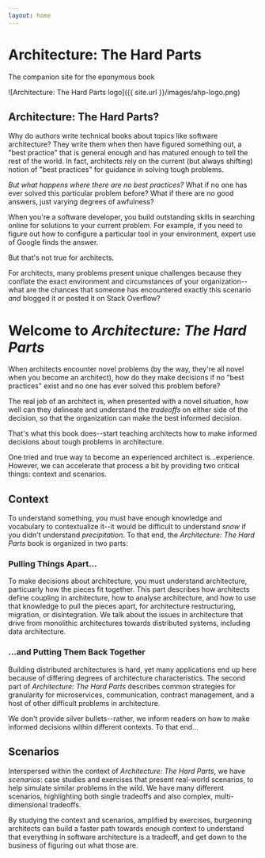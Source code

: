 ```yaml
---
layout: home
---
```


# Architecture: The Hard Parts
The companion site for the eponymous book

![Architecture: The Hard Parts logo]({{ site.url }}/images/ahp-logo.png)


## Architecture: The Hard Parts?

Why do authors write technical books about topics like software architecture? They write them when then have figured something out, a "best practice" that is general enough and has matured enough to tell the rest of the world. In fact, architects rely on the current (but always shifting) notion of "best practices" for guidance in solving tough problems.

_But what happens where there are no best practices?_ What if no one has ever solved this particular problem before? What if there are no good answers, just varying degrees of awfulness?


When you're a software developer, you build outstanding skills in searching online for solutions to your current problem. For example, if you need to figure out how to configure a particular tool in your environment, expert use of Google finds the answer. 

But that's not true for architects.

For architects, many problems present unique challenges because they conflate the exact environment and circumstances of your organization--what are the chances that someone has encountered exactly this scenario _and_ blogged it or posted it on Stack Overflow?

# Welcome to _Architecture: The Hard Parts_

When architects encounter novel problems (by the way, they're all novel when you become an architect), how do they make decisions if no "best practices" exist and no one has ever solved this problem before?

The real job of an architect is, when presented with a novel situation, how well can they delineate and understand the _tradeoffs_ on either side of the decision, so that the organization can make the best informed decision. 

That's what this book does--start teaching architects how to make informed decisions about tough problems in architecture.

One tried and true way to become an experienced architect is...experience. However, we can accelerate that process a bit by providing two critical things: context and scenarios.

## Context
To understand something, you must have enough knowledge and vocabulary to contextualize it--it would be difficult to understand _snow_ if you didn't understand _precipitation_. To that end, the _Architecture: The Hard Parts_ book is organized in two parts: 

### Pulling Things Apart…
To make decisions about architecture, you must understand architecture, particuarly how the pieces fit together. This part describes how architects define coupling in architecture, how to analyse architecture, and how to use that knowledge to pull the pieces apart, for architecture restructuring, migration, or disintegration. We talk about the issues in architecture that drive from monolithic architectures towards distributed systems, including data architecture.

### ...and Putting Them Back Together
Building distributed architectures is hard, yet many applications end up here because of differing degrees of architecture characteristics. The second part of _Architecture: The Hard Parts_ describes common strategies for granularity for microservices, communication, contract management, and a host of other difficult problems in architecture. 

We don't provide silver bullets--rather, we inform readers on how to make informed decisions within different contexts. To that end...

## Scenarios

Interspersed within the context of _Architecture: The Hard Parts_, we have _scenarios_: case studies and exercises that present real-world scenarios, to help simulate similar problems in the wild. We have many different scenarios, highlighting both single tradeoffs and also complex, multi-dimensional tradeoffs. 

By studying the context and scenarios, amplified by  exercises, burgeoning architects can build a faster path towards enough context to understand that everything in software architecture is a tradeoff, and get down to the business of figuring out what those are.




